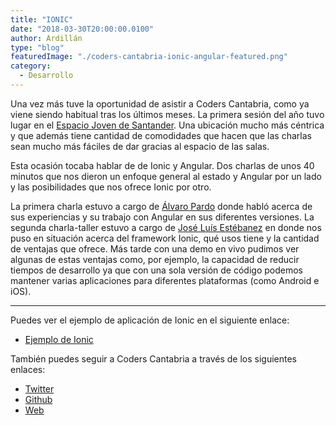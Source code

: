 ```yaml
---
title: "IONIC"
date: "2018-03-30T20:00:00.0100"
author: Ardillán
type: "blog"
featuredImage: "./coders-cantabria-ionic-angular-featured.png"
category:
  - Desarrollo
---
```


Una vez más tuve la oportunidad de asistir a Coders Cantabria, como ya viene siendo habitual tras los últimos meses. La primera sesión del año tuvo lugar en el [Espacio Joven de Santander](https://www.juventudsantander.es "Espacio Joven de Santander"). Una ubicación mucho más céntrica y que además tiene cantidad de comodidades que hacen que las charlas sean mucho más fáciles de dar gracias al espacio de las salas.

Esta ocasión tocaba hablar de de Ionic y Angular. Dos charlas de unos 40 minutos que nos dieron un enfoque general al
estado y Angular por un lado y las posibilidades que nos ofrece Ionic por otro.

La primera charla estuvo a cargo de [Álvaro Pardo](https://twitter.com/malkaves "Twitter de Álvaro Pardo") donde habló acerca de
sus experiencias y su trabajo con Angular en sus diferentes versiones. La segunda charla-taller estuvo a cargo de
[José Luís Estébanez](https://twitter.com/jlestebanez "Twitter de José Luís") en donde nos puso en situación acerca del framework
Ionic, qué usos tiene y la cantidad de ventajas que ofrece. Más tarde con una demo en vivo pudimos ver algunas de estas
ventajas como, por ejemplo, la capacidad de reducir tiempos de desarrollo ya que con una sola versión de código podemos mantener
varias aplicaciones para diferentes plataformas (como Android e iOS).

---

Puedes ver el ejemplo de aplicación de Ionic en el siguiente enlace:

- [Ejemplo de Ionic](https://github.com/jlestebanez/charla-cc-ionic3 "Ejemplo de Ionic")

También puedes seguir a Coders Cantabria a través de los siguientes enlaces:

- [Twitter](https://twitter.com/coderscantabria?lang=es "Twitter Coders Cantabria")
- [Github](https://github.com/coders-cantabria/coders-cantabria "Github Coders Cantabria")
- [Web](https://twitter.com/coderscantabria?lang=es "Web Coders Cantabria")
